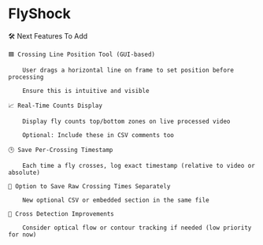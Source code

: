 # FlyShock
🛠️ Next Features To Add

    🟦 Crossing Line Position Tool (GUI-based)

        User drags a horizontal line on frame to set position before processing

        Ensure this is intuitive and visible

    📈 Real-Time Counts Display

        Display fly counts top/bottom zones on live processed video

        Optional: Include these in CSV comments too

    🕒 Save Per-Crossing Timestamp

        Each time a fly crosses, log exact timestamp (relative to video or absolute)

    💾 Option to Save Raw Crossing Times Separately

        New optional CSV or embedded section in the same file

    🐜 Cross Detection Improvements

        Consider optical flow or contour tracking if needed (low priority for now)